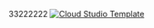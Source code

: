 33222222
[![Cloud Studio Template](https://cs-res.codehub.cn/common/assets/icon-badge.svg)](https://cloudstudio.net/a/19616149151330304?channel=share&sharetype=Markdown)
